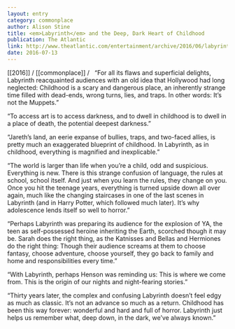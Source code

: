 ```yaml
---
layout: entry
category: commonplace
author: Alison Stine
title: <em>Labyrinth</em> and the Deep, Dark Heart of Childhood
publication: The Atlantic
link: http://www.theatlantic.com/entertainment/archive/2016/06/labyrinth-captured-the-dark-heart-of-childhood/489146/
date: 2016-07-13
---
```


[[2016]] / [[commonplace]] / 
 
“For all its flaws and superficial delights, Labyrinth reacquainted audiences with an old idea that Hollywood had long neglected: Childhood is a scary and dangerous place, an inherently strange time filled with dead-ends, wrong turns, lies, and traps. In other words: It’s not the Muppets.”

“To access art is to access darkness, and to dwell in childhood is to dwell in a place of death, the potential deepest darkness.”

“Jareth’s land, an eerie expanse of bullies, traps, and two-faced allies, is pretty much an exaggerated blueprint of childhood. In Labyrinth, as in childhood, everything is magnified and inexplicable.”

“The world is larger than life when you’re a child, odd and suspicious. Everything is new. There is this strange confusion of language, the rules at school, school itself. And just when you learn the rules, they change on you. Once you hit the teenage years, everything is turned upside down all over again, much like the changing staircases in one of the last scenes in Labyrinth (and in Harry Potter, which followed much later). It’s why adolescence lends itself so well to horror.”

“Perhaps Labyrinth was preparing its audience for the explosion of YA, the teen as self-possessed heroine inheriting the Earth, scorched though it may be. Sarah does the right thing, as the Katnisses and Bellas and Hermiones do the right thing: Though their audience screams at them to choose fantasy, choose adventure, choose yourself, they go back to family and home and responsibilities every time.”

“With Labyrinth, perhaps Henson was reminding us: This is where we come from. This is the origin of our nights and night-fearing stories.”

“Thirty years later, the complex and confusing Labyrinth doesn’t feel edgy as much as classic. It’s not an advance so much as a return. Childhood has been this way forever: wonderful and hard and full of horror. Labyrinth just helps us remember what, deep down, in the dark, we’ve always known.”

